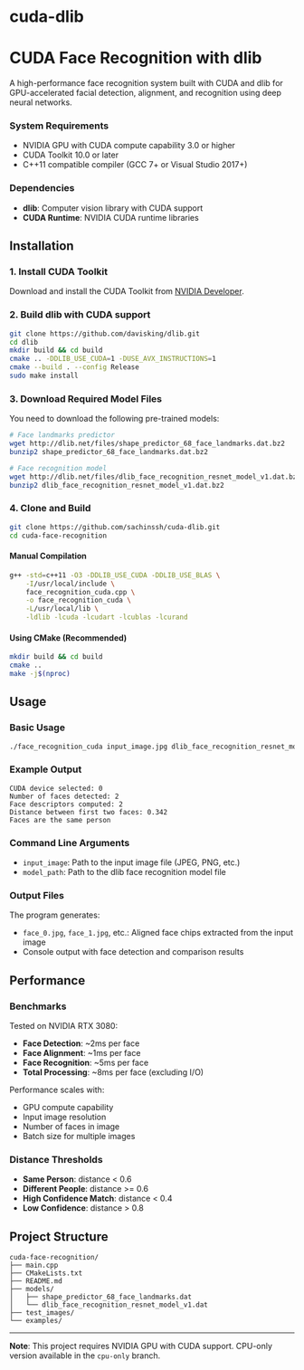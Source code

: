 # cuda-dlib

# CUDA Face Recognition with dlib

A high-performance face recognition system built with CUDA and dlib for GPU-accelerated facial detection, alignment, and recognition using deep neural networks.

### System Requirements
- NVIDIA GPU with CUDA compute capability 3.0 or higher
- CUDA Toolkit 10.0 or later
- C++11 compatible compiler (GCC 7+ or Visual Studio 2017+)

### Dependencies
- **dlib**: Computer vision library with CUDA support
- **CUDA Runtime**: NVIDIA CUDA runtime libraries

## Installation

### 1. Install CUDA Toolkit
Download and install the CUDA Toolkit from [NVIDIA Developer](https://developer.nvidia.com/cuda-downloads).

### 2. Build dlib with CUDA support
```bash
git clone https://github.com/davisking/dlib.git
cd dlib
mkdir build && cd build
cmake .. -DDLIB_USE_CUDA=1 -DUSE_AVX_INSTRUCTIONS=1
cmake --build . --config Release
sudo make install
```

### 3. Download Required Model Files
You need to download the following pre-trained models:

```bash
# Face landmarks predictor
wget http://dlib.net/files/shape_predictor_68_face_landmarks.dat.bz2
bunzip2 shape_predictor_68_face_landmarks.dat.bz2

# Face recognition model
wget http://dlib.net/files/dlib_face_recognition_resnet_model_v1.dat.bz2
bunzip2 dlib_face_recognition_resnet_model_v1.dat.bz2
```

### 4. Clone and Build
```bash
git clone https://github.com/sachinssh/cuda-dlib.git
cd cuda-face-recognition
```

#### Manual Compilation
```bash
g++ -std=c++11 -O3 -DDLIB_USE_CUDA -DDLIB_USE_BLAS \
    -I/usr/local/include \
    face_recognition_cuda.cpp \
    -o face_recognition_cuda \
    -L/usr/local/lib \
    -ldlib -lcuda -lcudart -lcublas -lcurand
```

#### Using CMake (Recommended)
```bash
mkdir build && cd build
cmake ..
make -j$(nproc)
```

## Usage

### Basic Usage
```bash
./face_recognition_cuda input_image.jpg dlib_face_recognition_resnet_model_v1.dat
```

### Example Output
```
CUDA device selected: 0
Number of faces detected: 2
Face descriptors computed: 2
Distance between first two faces: 0.342
Faces are the same person
```

### Command Line Arguments
- `input_image`: Path to the input image file (JPEG, PNG, etc.)
- `model_path`: Path to the dlib face recognition model file

### Output Files
The program generates:
- `face_0.jpg`, `face_1.jpg`, etc.: Aligned face chips extracted from the input image
- Console output with face detection and comparison results

## Performance

### Benchmarks
Tested on NVIDIA RTX 3080:
- **Face Detection**: ~2ms per face
- **Face Alignment**: ~1ms per face
- **Face Recognition**: ~5ms per face
- **Total Processing**: ~8ms per face (excluding I/O)

Performance scales with:
- GPU compute capability
- Input image resolution
- Number of faces in image
- Batch size for multiple images


### Distance Thresholds
- **Same Person**: distance < 0.6
- **Different People**: distance >= 0.6
- **High Confidence Match**: distance < 0.4
- **Low Confidence**: distance > 0.8

## Project Structure
```
cuda-face-recognition/
├── main.cpp    
├── CMakeLists.txt          
├── README.md                 
├── models/                     
│   ├── shape_predictor_68_face_landmarks.dat
│   └── dlib_face_recognition_resnet_model_v1.dat
├── test_images/               
└── examples/               
```

---

**Note**: This project requires NVIDIA GPU with CUDA support. CPU-only version available in the `cpu-only` branch.
